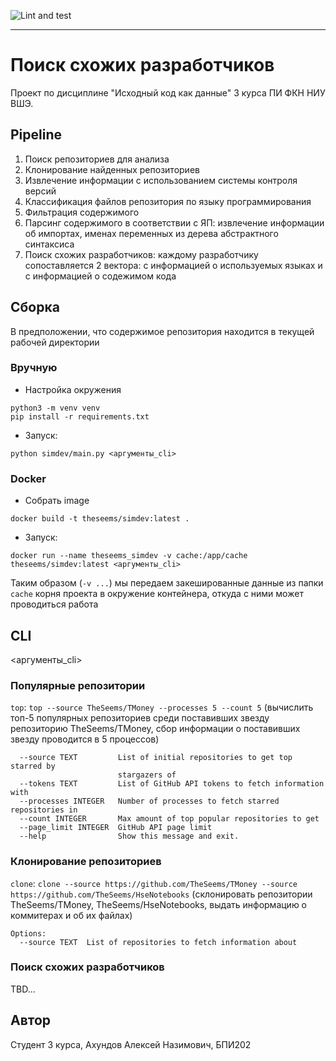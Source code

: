 ![Lint and test](https://github.com/HSE-JetBrains-department/2023_similar_dev_search_akhundov/actions/workflows/lint_and_test.yml/badge.svg)

---

# Поиск схожих разработчиков

Проект по дисциплине "Исходный код как данные" 3 курса ПИ ФКН НИУ ВШЭ.

## Pipeline

1. Поиск репозиториев для анализа
2. Клонирование найденных репозиториев
3. Извлечение информации с использованием системы контроля версий
4. Классификация файлов репозитория по языку программирования
5. Фильтрация содержимого
6. Парсинг содержимого в соответствии с ЯП: извлечение информации об импортах, именах
   переменных из дерева абстрактного синтаксиса
7. Поиск схожих разработчиков: каждому разработчику сопоставляется 2 вектора: с
   информацией о используемых языках и с информацией о содежимом кода

## Сборка

В предположении, что содержимое репозитория находится в текущей рабочей директории

### Вручную

- Настройка окружения

```shell
python3 -m venv venv
pip install -r requirements.txt
```

- Запуск:

```shell
python simdev/main.py <аргументы_cli>
```

### Docker

- Собрать image

```
docker build -t theseems/simdev:latest .
```

- Запуск:

```shell
docker run --name theseems_simdev -v cache:/app/cache theseems/simdev:latest <аргументы_cli>
```

Таким образом (`-v ...`) мы передаем закешированные данные из папки `cache` корня
проекта в окружение контейнера, откуда с ними может проводиться работа

## CLI
<аргументы_cli>

### Популярные репозитории
`top`: `top --source TheSeems/TMoney --processes 5 --count 5` (вычислить топ-5 популярных репозиториев среди поставивших звезду репозиторию TheSeems/TMoney, сбор информации о поставивших звезду проводится в 5 процессов)
```text
  --source TEXT         List of initial repositories to get top starred by
                        stargazers of
  --tokens TEXT         List of GitHub API tokens to fetch information with
  --processes INTEGER   Number of processes to fetch starred repositories in
  --count INTEGER       Max amount of top popular repositories to get
  --page_limit INTEGER  GitHub API page limit
  --help                Show this message and exit.
```

### Клонирование репозиториев
`clone`: `clone --source https://github.com/TheSeems/TMoney --source https://github.com/TheSeems/HseNotebooks` (склонировать репозитории TheSeems/TMoney, TheSeems/HseNotebooks, выдать информацию о коммитерах и об их файлах)
```text
Options:
  --source TEXT  List of repositories to fetch information about
```

### Поиск схожих разработчиков
TBD...

## Автор

Студент 3 курса, Ахундов Алексей Назимович, БПИ202